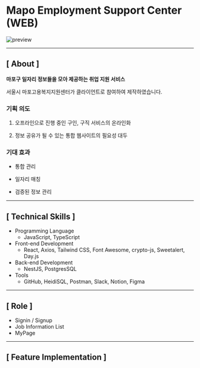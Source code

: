# Mapo Employment Support Center (WEB)

![preview](https://user-images.githubusercontent.com/79898245/138797354-418d7b57-8855-466d-886e-f932bde435ab.png)

---

## **[ About ]**
**마포구 일자리 정보들을 모아 제공하는 취업 지원 서비스**

서울시 마포고용복지지원센터가 클라이언트로 참여하여 제작하였습니다.

### 기획 의도
1. 오프라인으로 진행 중인 구인, 구직 서비스의 온라인화

2. 정보 공유가 될 수 있는 통합 웹사이트의 필요성 대두

### 기대 효과
* 통합 관리

* 일자리 매칭

* 검증된 정보 관리

---

## **[ Technical Skills ]**

*   Programming Language
    *   JavaScript, TypeScript
*   Front-end Development
    *   React, Axios, Tailwind CSS, Font Awesome, crypto-js, Sweetalert, Day.js
*   Back-end Development
    *   NestJS, PostgresSQL
*   Tools
    *   GitHub, HeidiSQL, Postman, Slack, Notion, Figma

---

## **[ Role ]**
* Signin / Signup
* Job Information List
* MyPage

---

## **[ Feature Implementation ]**

